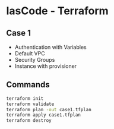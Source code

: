 # IasCode - Terraform

## Case 1

  - Authentication with Variables
  - Default VPC
  - Security Groups
  - Instance with provisioner

## Commands

```bash
terraform init
terraform validate
terraform plan -out case1.tfplan
terraform apply case1.tfplan
terraform destroy
```